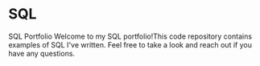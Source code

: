 # SQL
SQL Portfolio
Welcome to my SQL portfolio!This code repository contains examples of SQL I've written. Feel free to take a look and reach out if you have any questions.
